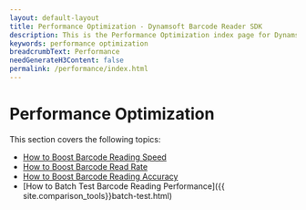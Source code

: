 ```yaml
---
layout: default-layout
title: Performance Optimization - Dynamsoft Barcode Reader SDK
description: This is the Performance Optimization index page for Dynamsoft Barcode Reader.
keywords: performance optimization
breadcrumbText: Performance
needGenerateH3Content: false
permalink: /performance/index.html
---
```


# Performance Optimization

This section covers the following topics:

* [How to Boost Barcode Reading Speed](speed.md)
* [How to Boost Barcode Read Rate](read-rate.md)
* [How to Boost Barcode Reading Accuracy](accuracy.md)
* [How to Batch Test Barcode Reading Performance]({{ site.comparison_tools}}batch-test.html)
